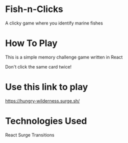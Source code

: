 # Fish-n-Clicks
A clicky game where you identify marine fishes

# How To Play
This is a simple memory challenge game written in React

Don't click the same card twice!

# Use this link to play
https://hungry-wilderness.surge.sh/

# Technologies Used
React
Surge
Transitions
